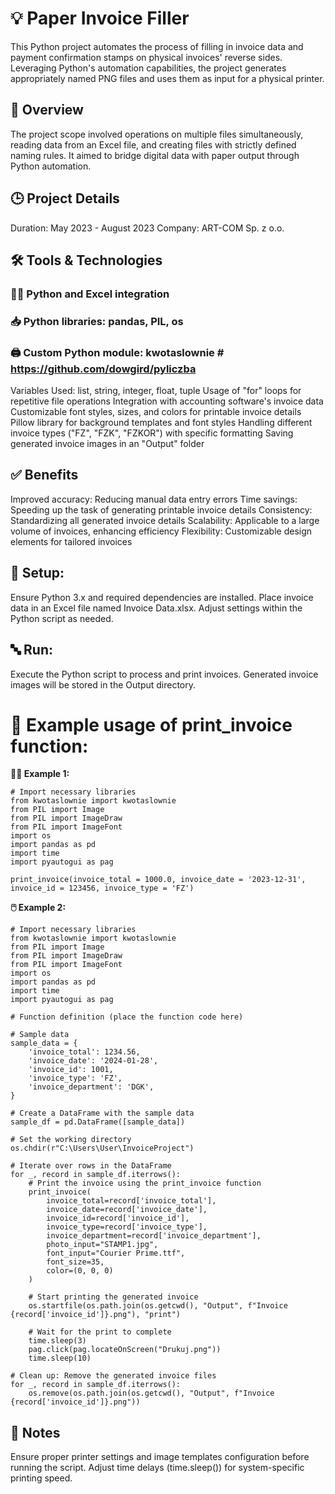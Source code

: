 # 💡 Paper Invoice Filler
This Python project automates the process of filling in invoice data and payment confirmation stamps on physical invoices' reverse sides. Leveraging Python's automation capabilities, the project generates appropriately named PNG files and uses them as input for a physical printer.

## 🧰 Overview
The project scope involved operations on multiple files simultaneously, reading data from an Excel file, and creating files with strictly defined naming rules. It aimed to bridge digital data with paper output through Python automation.

## 🕒 Project Details
Duration: May 2023 - August 2023
Company: ART-COM Sp. z o.o.

## 🛠️ Tools & Technologies
### 🧑‍💻 Python and Excel integration
### 📥 Python libraries: pandas, PIL, os
### 🖨️ Custom Python module: kwotaslownie # https://github.com/dowgird/pyliczba
Variables Used: list, string, integer, float, tuple
Usage of "for" loops for repetitive file operations
Integration with accounting software's invoice data
Customizable font styles, sizes, and colors for printable invoice details
Pillow library for background templates and font styles
Handling different invoice types ("FZ", "FZK", "FZKOR") with specific formatting
Saving generated invoice images in an "Output" folder

## ✅ Benefits
Improved accuracy: Reducing manual data entry errors
Time savings: Speeding up the task of generating printable invoice details
Consistency: Standardizing all generated invoice details
Scalability: Applicable to a large volume of invoices, enhancing efficiency
Flexibility: Customizable design elements for tailored invoices

## 🔁 Setup:
Ensure Python 3.x and required dependencies are installed.
Place invoice data in an Excel file named Invoice Data.xlsx.
Adjust settings within the Python script as needed.

## 🔤 Run:
Execute the Python script to process and print invoices.
Generated invoice images will be stored in the Output directory.

# 🧪 Example usage of print_invoice function:

**🕵️‍♂️ Example 1:**

```python:
# Import necessary libraries
from kwotaslownie import kwotaslownie
from PIL import Image
from PIL import ImageDraw
from PIL import ImageFont
import os
import pandas as pd
import time
import pyautogui as pag

print_invoice(invoice_total = 1000.0, invoice_date = '2023-12-31', invoice_id = 123456, invoice_type = 'FZ')
```

**🖱️ Example 2:**

``` python:
# Import necessary libraries
from kwotaslownie import kwotaslownie
from PIL import Image
from PIL import ImageDraw
from PIL import ImageFont
import os
import pandas as pd
import time
import pyautogui as pag

# Function definition (place the function code here)

# Sample data
sample_data = {
    'invoice_total': 1234.56,
    'invoice_date': '2024-01-28',
    'invoice_id': 1001,
    'invoice_type': 'FZ',
    'invoice_department': 'DGK',
}

# Create a DataFrame with the sample data
sample_df = pd.DataFrame([sample_data])

# Set the working directory
os.chdir(r"C:\Users\User\InvoiceProject")

# Iterate over rows in the DataFrame
for _, record in sample_df.iterrows():
    # Print the invoice using the print_invoice function
    print_invoice(
        invoice_total=record['invoice_total'],
        invoice_date=record['invoice_date'],
        invoice_id=record['invoice_id'],
        invoice_type=record['invoice_type'],
        invoice_department=record['invoice_department'],
        photo_input="STAMP1.jpg",
        font_input="Courier Prime.ttf",
        font_size=35,
        color=(0, 0, 0)
    )

    # Start printing the generated invoice
    os.startfile(os.path.join(os.getcwd(), "Output", f"Invoice {record['invoice_id']}.png"), "print")

    # Wait for the print to complete
    time.sleep(3)
    pag.click(pag.locateOnScreen("Drukuj.png"))
    time.sleep(10)

# Clean up: Remove the generated invoice files
for _, record in sample_df.iterrows():
    os.remove(os.path.join(os.getcwd(), "Output", f"Invoice {record['invoice_id']}.png"))
```

## 🧾 Notes
Ensure proper printer settings and image templates configuration before running the script.
Adjust time delays (time.sleep()) for system-specific printing speed.
